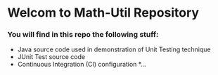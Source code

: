 # Welcom to Math-Util Repository

### You will find in this repo the following stuff:
* Java source code used in demonstration of Unit Testing technique
* JUnit Test source code
* Continuous Integration (CI) configuration
*...